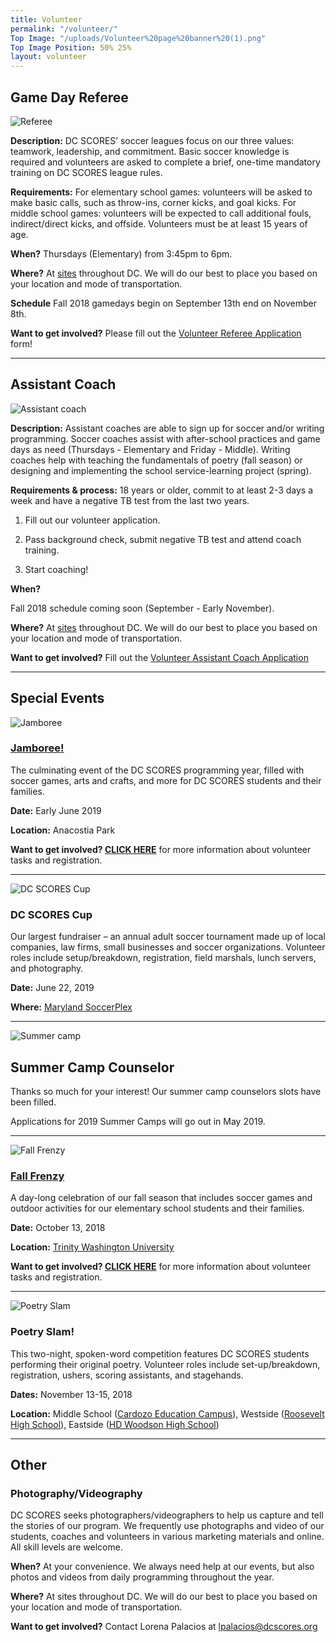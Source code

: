 ```yaml
---
title: Volunteer
permalink: "/volunteer/"
Top Image: "/uploads/Volunteer%20page%20banner%20(1).png"
Top Image Position: 50% 25%
layout: volunteer
---
```


<span id="volunteer-referee"></span>

## Game Day Referee

![Referee](/uploads/volunteer-referee-float-left.jpg)

**Description:**
DC SCORES’ soccer leagues focus on our three values: teamwork, leadership, and commitment. Basic soccer knowledge is required and volunteers are asked to complete a brief, one-time mandatory training on DC SCORES league rules.

**Requirements:**
For elementary school games: volunteers will be asked to make basic calls, such as throw-ins, corner kicks, and goal kicks. For middle school games: volunteers will be expected to call additional fouls, indirect/direct kicks, and offside. Volunteers must be at least 15 years of age.

**When?**
Thursdays (Elementary) from 3:45pm to 6pm.

**Where?**
At <a href="/our-program/program-sites/" target="_blank">sites</a> throughout DC. We will do our best to place you based on your location and mode of transportation.

**Schedule**
Fall 2018 gamedays begin on September 13th end on November 8th.

**Want to get involved?**
Please fill out the [Volunteer Referee Application](https://docs.google.com/forms/d/e/1FAIpQLScYeaY_PwTM-smKm44dboDDO_IHNTs0pw1LchyJ9BGkC6qRjw/viewform) form!

---

<span id="volunteer-assistant-coach"></span>

## Assistant Coach

![Assistant coach](/uploads/volunteer-assistant-coach-float-left.jpg)

**Description:**
Assistant coaches are able to sign up for soccer and/or writing programming. Soccer coaches assist with after-school practices and game days as need (Thursdays - Elementary and Friday - Middle). Writing coaches help with teaching the fundamentals of poetry (fall season) or designing and implementing the school service-learning project (spring).

**Requirements & process:**
18 years or older, commit to at least 2-3 days a week and have a negative TB test from the last two years.

1. Fill out our volunteer application.

2. Pass background check, submit negative TB test and attend coach training.

3. Start coaching!

**When?**

Fall 2018 schedule coming soon (September - Early November).

**Where?**
At <a href="/our-program/program-sites/" target="_blank">sites</a> throughout DC. We will do our best to place you based on your location and mode of transportation.

**Want to get involved?**
Fill out the [Volunteer Assistant Coach Application](https://docs.google.com/forms/d/e/1FAIpQLSdsNE3qy4dOX62EFW2LNsRBPWzYnjy_OT01NFFpgK7ZVj8oDA/viewform?c=0&w=1)

---

<span id="volunteer-special-events"></span>

## Special Events

![Jamboree](/uploads/volunteer-jamboree-float-left-small.jpg)

### [Jamboree!](https://www.dcscores.org/jamboree/)

The culminating event of the DC SCORES programming year, filled with soccer games, arts and crafts, and more for DC SCORES students and their families.

**Date:** Early June 2019

**Location:** Anacostia Park

**Want to get involved? [CLICK HERE](https://www.dcscores.org/jamboree/)** for more information about volunteer tasks and registration. 

---

![DC SCORES Cup](/uploads/volunteer-scores-cup-float-right.jpg)

### DC SCORES Cup

Our largest fundraiser – an annual adult soccer tournament made up of local companies, law firms, small businesses and soccer organizations. Volunteer roles include setup/breakdown, registration, field marshals, lunch servers, and photography.

**Date:** June 22, 2019

**Where:** [Maryland SoccerPlex](https://www.google.com/maps?q=maryland+soccerplex&um=1&ie=UTF-8&sa=X&ved=0ahUKEwixw42ElYnfAhVqzlkKHeY2BY0Q_AUIDigB) 

---

![Summer camp](/uploads/volunteer-summer-camp-float-left.jpg)

## Summer Camp Counselor

Thanks so much for your interest! Our summer camp counselors slots have been filled. 

Applications for 2019 Summer Camps will go out in May 2019.

---

![Fall Frenzy](/uploads/volunteer-fall-frenzy-float-left-small.jpg)

### [Fall Frenzy](https://www.dcscores.org/fallfrenzy/)

A day-long celebration of our fall season that includes soccer games and outdoor activities for our elementary school students and their families.

**Date:** October 13, 2018 

**Location:** [Trinity Washington University](https://www.google.com/maps/place/Trinity+Washington+University/@38.9275815,-77.007104,17z/data=!3m1!4b1!4m5!3m4!1s0x89b7c7f95d00e459:0x5d7b60436fe81cce!8m2!3d38.9275815!4d-77.0049153)

**Want to get involved? [CLICK HERE](https://www.dcscores.org/fallfrenzy/)** for more information about volunteer tasks and registration.

---

![Poetry Slam](/uploads/volunteer-poetry-slam-float-right.jpg)

### Poetry Slam!

This two-night, spoken-word competition features DC SCORES students performing their original poetry. Volunteer roles include set-up/breakdown, registration, ushers, scoring assistants, and stagehands.

**Dates:** November 13-15, 2018

**Location:** Middle School ([Cardozo Education Campus](https://www.google.com/maps/place/Cardozo+Education+Campus/@38.9214669,-77.0305685,17z/data=!3m1!4b1!4m5!3m4!1s0x89b7b7e13781d04b:0xe3284d4ef97f7210!8m2!3d38.9214669!4d-77.0283798)), Westside ([Roosevelt High School](https://www.google.com/maps/place/Theodore+Roosevelt+High+School/@38.943046,-77.0313638,17z/data=!3m1!4b1!4m5!3m4!1s0x89b7c81477c3b445:0xd912cd462abafb52!8m2!3d38.943046!4d-77.0291751)), Eastside ([HD Woodson High School](https://www.google.com/maps/place/H.D.+Woodson+High+School/@38.8967466,-76.9248145,17z/data=!3m1!4b1!4m5!3m4!1s0x89b7b8db6a45a6a1:0xee1293b8679afa77!8m2!3d38.8967466!4d-76.9226258))

---

<span id="volunteer-other"></span>

## Other

### Photography/Videography

DC SCORES seeks photographers/videographers to help us capture and tell the stories of our program. We frequently use photographs and video of our students, coaches and volunteers in various marketing materials and online. All skill levels are welcome.

**When?**
At your convenience. We always need help at our events, but also photos and videos from daily programming throughout the year.

**Where?**
At sites throughout DC. We will do our best to place you based on your location and mode of transportation.

**Want to get involved?**
Contact Lorena Palacios at lpalacios@dcscores.org